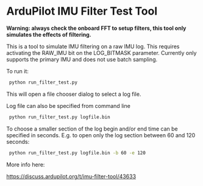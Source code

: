 # ArduPilot IMU Filter Test Tool

**Warning: always check the onboard FFT to setup filters, this tool only simulates the effects of filtering.**

This is a tool to simulate IMU filtering on a raw IMU log.
This requires activating the RAW_IMU bit on the LOG_BITMASK parameter.
Currently only supports the primary IMU and does not use batch sampling.

To run it:

```bash
 python run_filter_test.py
```

This will open a file chooser dialog to select a log file.


Log file can also be specified from command line 

```bash
 python run_filter_test.py logfile.bin
```

To choose a smaller section of the log begin and/or end time can be specified in seconds.
E.g. to open only the log section between 60 and 120 seconds:

```bash
 python run_filter_test.py logfile.bin -b 60 -e 120
```

More info here:

  https://discuss.ardupilot.org/t/imu-filter-tool/43633
  

